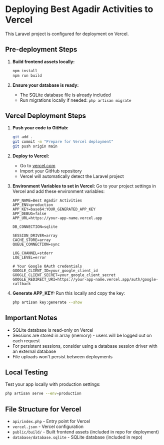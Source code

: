 # Deploying Best Agadir Activities to Vercel

This Laravel project is configured for deployment on Vercel.

## Pre-deployment Steps

1. **Build frontend assets locally:**
   ```bash
   npm install
   npm run build
   ```

2. **Ensure your database is ready:**
   - The SQLite database file is already included
   - Run migrations locally if needed: `php artisan migrate`

## Vercel Deployment Steps

1. **Push your code to GitHub:**
   ```bash
   git add .
   git commit -m "Prepare for Vercel deployment"
   git push origin main
   ```

2. **Deploy to Vercel:**
   - Go to [vercel.com](https://vercel.com)
   - Import your GitHub repository
   - Vercel will automatically detect the Laravel project

3. **Environment Variables to set in Vercel:**
   Go to your project settings in Vercel and add these environment variables:
   
   ```
   APP_NAME=Best Agadir Activities
   APP_ENV=production
   APP_KEY=base64:YOUR_GENERATED_APP_KEY
   APP_DEBUG=false
   APP_URL=https://your-app-name.vercel.app
   
   DB_CONNECTION=sqlite
   
   SESSION_DRIVER=array
   CACHE_STORE=array
   QUEUE_CONNECTION=sync
   
   LOG_CHANNEL=stderr
   LOG_LEVEL=error
   
   # Your Google OAuth credentials
   GOOGLE_CLIENT_ID=your_google_client_id
   GOOGLE_CLIENT_SECRET=your_google_client_secret
   GOOGLE_REDIRECT_URI=https://your-app-name.vercel.app/auth/google-callback
   ```

4. **Generate APP_KEY:**
   Run this locally and copy the key:
   ```bash
   php artisan key:generate --show
   ```

## Important Notes

- SQLite database is read-only on Vercel
- Sessions are stored in array (memory) - users will be logged out on each request
- For persistent sessions, consider using a database session driver with an external database
- File uploads won't persist between deployments

## Local Testing

Test your app locally with production settings:
```bash
php artisan serve --env=production
```

## File Structure for Vercel

- `api/index.php` - Entry point for Vercel
- `vercel.json` - Vercel configuration
- `public/build/` - Built frontend assets (included in repo for deployment)
- `database/database.sqlite` - SQLite database (included in repo)
